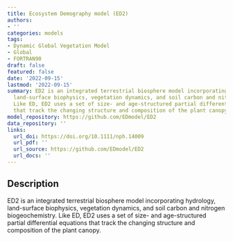 ```yaml
---
title: Ecosystem Demography model (ED2)
authors:
- ''
categories: models
tags:
- Dynamic Global Vegetation Model
- Global
- FORTRAN90
draft: false
featured: false
date: '2022-09-15'
lastmod: '2022-09-15'
summary: ED2 is an integrated terrestrial biosphere model incorporating hydrology,
  land-surface biophysics, vegetation dynamics, and soil carbon and nitrogen biogeochemistry.
  Like ED, ED2 uses a set of size- and age-structured partial differential equations
  that track the changing structure and composition of the plant canopy.
model_repository: https://github.com/EDmodel/ED2
data_repository: ''
links:
  url_doi: https://doi.org/10.1111/nph.14009
  url_pdf: ''
  url_source: https://github.com/EDmodel/ED2
  url_docs: ''
---
```


## Description

ED2 is an integrated terrestrial biosphere model incorporating hydrology, land-surface biophysics, vegetation dynamics, and soil carbon and nitrogen biogeochemistry. Like ED, ED2 uses a set of size- and age-structured partial differential equations that track the changing structure and composition of the plant canopy.


